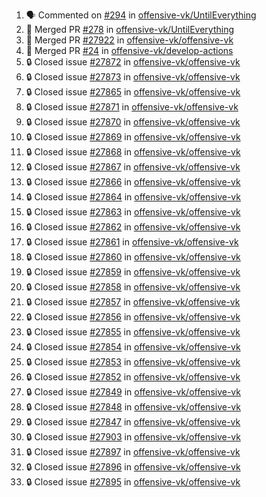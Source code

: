<!--START_SECTION:activity-->
1. 🗣 Commented on [#294](https://github.com/offensive-vk/UntilEverything/pull/294#issuecomment-2560964795) in [offensive-vk/UntilEverything](https://github.com/offensive-vk/UntilEverything)
2. 🎉 Merged PR [#278](https://github.com/offensive-vk/UntilEverything/pull/278) in [offensive-vk/UntilEverything](https://github.com/offensive-vk/UntilEverything)
3. 🎉 Merged PR [#27922](https://github.com/offensive-vk/offensive-vk/pull/27922) in [offensive-vk/offensive-vk](https://github.com/offensive-vk/offensive-vk)
4. 🎉 Merged PR [#24](https://github.com/offensive-vk/develop-actions/pull/24) in [offensive-vk/develop-actions](https://github.com/offensive-vk/develop-actions)
5. 🔒 Closed issue [#27872](https://github.com/offensive-vk/offensive-vk/issues/27872) in [offensive-vk/offensive-vk](https://github.com/offensive-vk/offensive-vk)
6. 🔒 Closed issue [#27873](https://github.com/offensive-vk/offensive-vk/issues/27873) in [offensive-vk/offensive-vk](https://github.com/offensive-vk/offensive-vk)
7. 🔒 Closed issue [#27865](https://github.com/offensive-vk/offensive-vk/issues/27865) in [offensive-vk/offensive-vk](https://github.com/offensive-vk/offensive-vk)
8. 🔒 Closed issue [#27871](https://github.com/offensive-vk/offensive-vk/issues/27871) in [offensive-vk/offensive-vk](https://github.com/offensive-vk/offensive-vk)
9. 🔒 Closed issue [#27870](https://github.com/offensive-vk/offensive-vk/issues/27870) in [offensive-vk/offensive-vk](https://github.com/offensive-vk/offensive-vk)
10. 🔒 Closed issue [#27869](https://github.com/offensive-vk/offensive-vk/issues/27869) in [offensive-vk/offensive-vk](https://github.com/offensive-vk/offensive-vk)
11. 🔒 Closed issue [#27868](https://github.com/offensive-vk/offensive-vk/issues/27868) in [offensive-vk/offensive-vk](https://github.com/offensive-vk/offensive-vk)
12. 🔒 Closed issue [#27867](https://github.com/offensive-vk/offensive-vk/issues/27867) in [offensive-vk/offensive-vk](https://github.com/offensive-vk/offensive-vk)
13. 🔒 Closed issue [#27866](https://github.com/offensive-vk/offensive-vk/issues/27866) in [offensive-vk/offensive-vk](https://github.com/offensive-vk/offensive-vk)
14. 🔒 Closed issue [#27864](https://github.com/offensive-vk/offensive-vk/issues/27864) in [offensive-vk/offensive-vk](https://github.com/offensive-vk/offensive-vk)
15. 🔒 Closed issue [#27863](https://github.com/offensive-vk/offensive-vk/issues/27863) in [offensive-vk/offensive-vk](https://github.com/offensive-vk/offensive-vk)
16. 🔒 Closed issue [#27862](https://github.com/offensive-vk/offensive-vk/issues/27862) in [offensive-vk/offensive-vk](https://github.com/offensive-vk/offensive-vk)
17. 🔒 Closed issue [#27861](https://github.com/offensive-vk/offensive-vk/issues/27861) in [offensive-vk/offensive-vk](https://github.com/offensive-vk/offensive-vk)
18. 🔒 Closed issue [#27860](https://github.com/offensive-vk/offensive-vk/issues/27860) in [offensive-vk/offensive-vk](https://github.com/offensive-vk/offensive-vk)
19. 🔒 Closed issue [#27859](https://github.com/offensive-vk/offensive-vk/issues/27859) in [offensive-vk/offensive-vk](https://github.com/offensive-vk/offensive-vk)
20. 🔒 Closed issue [#27858](https://github.com/offensive-vk/offensive-vk/issues/27858) in [offensive-vk/offensive-vk](https://github.com/offensive-vk/offensive-vk)
21. 🔒 Closed issue [#27857](https://github.com/offensive-vk/offensive-vk/issues/27857) in [offensive-vk/offensive-vk](https://github.com/offensive-vk/offensive-vk)
22. 🔒 Closed issue [#27856](https://github.com/offensive-vk/offensive-vk/issues/27856) in [offensive-vk/offensive-vk](https://github.com/offensive-vk/offensive-vk)
23. 🔒 Closed issue [#27855](https://github.com/offensive-vk/offensive-vk/issues/27855) in [offensive-vk/offensive-vk](https://github.com/offensive-vk/offensive-vk)
24. 🔒 Closed issue [#27854](https://github.com/offensive-vk/offensive-vk/issues/27854) in [offensive-vk/offensive-vk](https://github.com/offensive-vk/offensive-vk)
25. 🔒 Closed issue [#27853](https://github.com/offensive-vk/offensive-vk/issues/27853) in [offensive-vk/offensive-vk](https://github.com/offensive-vk/offensive-vk)
26. 🔒 Closed issue [#27852](https://github.com/offensive-vk/offensive-vk/issues/27852) in [offensive-vk/offensive-vk](https://github.com/offensive-vk/offensive-vk)
27. 🔒 Closed issue [#27849](https://github.com/offensive-vk/offensive-vk/issues/27849) in [offensive-vk/offensive-vk](https://github.com/offensive-vk/offensive-vk)
28. 🔒 Closed issue [#27848](https://github.com/offensive-vk/offensive-vk/issues/27848) in [offensive-vk/offensive-vk](https://github.com/offensive-vk/offensive-vk)
29. 🔒 Closed issue [#27847](https://github.com/offensive-vk/offensive-vk/issues/27847) in [offensive-vk/offensive-vk](https://github.com/offensive-vk/offensive-vk)
30. 🔒 Closed issue [#27903](https://github.com/offensive-vk/offensive-vk/issues/27903) in [offensive-vk/offensive-vk](https://github.com/offensive-vk/offensive-vk)
31. 🔒 Closed issue [#27897](https://github.com/offensive-vk/offensive-vk/issues/27897) in [offensive-vk/offensive-vk](https://github.com/offensive-vk/offensive-vk)
32. 🔒 Closed issue [#27896](https://github.com/offensive-vk/offensive-vk/issues/27896) in [offensive-vk/offensive-vk](https://github.com/offensive-vk/offensive-vk)
33. 🔒 Closed issue [#27895](https://github.com/offensive-vk/offensive-vk/issues/27895) in [offensive-vk/offensive-vk](https://github.com/offensive-vk/offensive-vk)
<!--END_SECTION:activity-->
